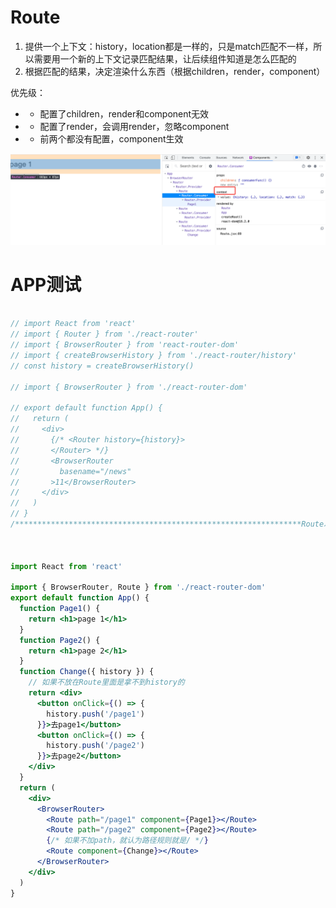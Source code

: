 # Route

1. 提供一个上下文：history，location都是一样的，只是match匹配不一样，所以需要用一个新的上下文记录匹配结果，让后续组件知道是怎么匹配的
2. 根据匹配的结果，决定渲染什么东西（根据children，render，component）
 
 优先级：
 
 * - 配置了children，render和component无效
 * - 配置了render，会调用render，忽略component
 * - 前两个都没有配置，component生效




![](./route.png)


# APP测试

```jsx

// import React from 'react'
// import { Router } from './react-router'
// import { BrowserRouter } from 'react-router-dom'
// import { createBrowserHistory } from './react-router/history'
// const history = createBrowserHistory()

// import { BrowserRouter } from './react-router-dom'

// export default function App() {
//   return (
//     <div>
//       {/* <Router history={history}>
//       </Router> */}
//       <BrowserRouter
//         basename="/news"
//       >11</BrowserRouter>
//     </div>
//   )
// }
/****************************************************************Route以前的测试代码**************************************************************** */



import React from 'react'

import { BrowserRouter, Route } from './react-router-dom'
export default function App() {
  function Page1() {
    return <h1>page 1</h1>
  }
  function Page2() {
    return <h1>page 2</h1>
  }
  function Change({ history }) {
    // 如果不放在Route里面是拿不到history的
    return <div>
      <button onClick={() => {
        history.push('/page1')
      }}>去page1</button>
      <button onClick={() => {
        history.push('/page2')
      }}>去page2</button>
    </div>
  }
  return (
    <div>
      <BrowserRouter>
        <Route path="/page1" component={Page1}></Route>
        <Route path="/page2" component={Page2}></Route>
        {/* 如果不加path，就认为路径规则就是/ */}
        <Route component={Change}></Route>
      </BrowserRouter>
    </div>
  )
}


```